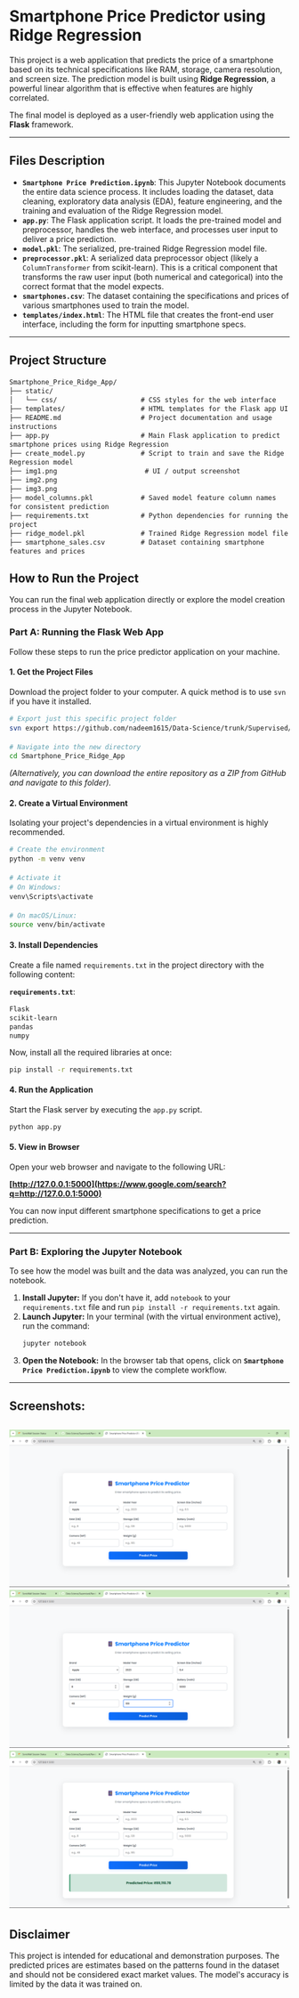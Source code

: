 
# Smartphone Price Predictor using Ridge Regression 

This project is a web application that predicts the price of a smartphone based on its technical specifications like RAM, storage, camera resolution, and screen size. The prediction model is built using **Ridge Regression**, a powerful linear algorithm that is effective when features are highly correlated.

The final model is deployed as a user-friendly web application using the **Flask** framework.

-----

##  Files Description

  * **`Smartphone Price Prediction.ipynb`**: This Jupyter Notebook documents the entire data science process. It includes loading the dataset, data cleaning, exploratory data analysis (EDA), feature engineering, and the training and evaluation of the Ridge Regression model.
  * **`app.py`**: The Flask application script. It loads the pre-trained model and preprocessor, handles the web interface, and processes user input to deliver a price prediction.
  * **`model.pkl`**: The serialized, pre-trained Ridge Regression model file.
  * **`preprocessor.pkl`**: A serialized data preprocessor object (likely a `ColumnTransformer` from scikit-learn). This is a critical component that transforms the raw user input (both numerical and categorical) into the correct format that the model expects.
  * **`smartphones.csv`**: The dataset containing the specifications and prices of various smartphones used to train the model.
  * **`templates/index.html`**: The HTML file that creates the front-end user interface, including the form for inputting smartphone specs.

-----

## Project Structure
```
Smartphone_Price_Ridge_App/
├── static/
│   └── css/                     # CSS styles for the web interface
├── templates/                   # HTML templates for the Flask app UI
├── README.md                    # Project documentation and usage instructions
├── app.py                       # Main Flask application to predict smartphone prices using Ridge Regression
├── create_model.py              # Script to train and save the Ridge Regression model
├── img1.png                      # UI / output screenshot
├── img2.png
├── img3.png
├── model_columns.pkl            # Saved model feature column names for consistent prediction
├── requirements.txt             # Python dependencies for running the project
├── ridge_model.pkl              # Trained Ridge Regression model file
├── smartphone_sales.csv         # Dataset containing smartphone features and prices
```

##  How to Run the Project

You can run the final web application directly or explore the model creation process in the Jupyter Notebook.

### Part A: Running the Flask Web App

Follow these steps to run the price predictor application on your machine.

#### 1\. Get the Project Files

Download the project folder to your computer. A quick method is to use `svn` if you have it installed.

```bash
# Export just this specific project folder
svn export https://github.com/nadeem1615/Data-Science/trunk/Supervised/Smartphone_Price_Ridge_App

# Navigate into the new directory
cd Smartphone_Price_Ridge_App
```

*(Alternatively, you can download the entire repository as a ZIP from GitHub and navigate to this folder).*

#### 2\. Create a Virtual Environment

Isolating your project's dependencies in a virtual environment is highly recommended.

```bash
# Create the environment
python -m venv venv

# Activate it
# On Windows:
venv\Scripts\activate

# On macOS/Linux:
source venv/bin/activate
```

#### 3\. Install Dependencies

Create a file named `requirements.txt` in the project directory with the following content:

**`requirements.txt`**:

```
Flask
scikit-learn
pandas
numpy
```

Now, install all the required libraries at once:

```bash
pip install -r requirements.txt
```

#### 4\. Run the Application

Start the Flask server by executing the `app.py` script.

```bash
python app.py
```

#### 5\. View in Browser

Open your web browser and navigate to the following URL:

**[http://127.0.0.1:5000](https://www.google.com/search?q=http://127.0.0.1:5000)**

You can now input different smartphone specifications to get a price prediction.

-----

### Part B: Exploring the Jupyter Notebook

To see how the model was built and the data was analyzed, you can run the notebook.

1.  **Install Jupyter:** If you don't have it, add `notebook` to your `requirements.txt` file and run `pip install -r requirements.txt` again.
2.  **Launch Jupyter:** In your terminal (with the virtual environment active), run the command:
    ```bash
    jupyter notebook
    ```
3.  **Open the Notebook:** In the browser tab that opens, click on **`Smartphone Price Prediction.ipynb`** to view the complete workflow.

-----

##  Screenshots:

![General interface](img1.png)
![Filling in the details](img2.png)
![Final predicted result](img3.png)
-----

##  Disclaimer

This project is intended for educational and demonstration purposes. The predicted prices are estimates based on the patterns found in the dataset and should not be considered exact market values. The model's accuracy is limited by the data it was trained on.